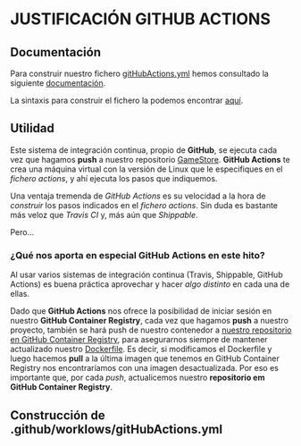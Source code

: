 # JUSTIFICACIÓN GITHUB ACTIONS


## Documentación

Para construir nuestro fichero [gitHubActions.yml](https://github.com/biilal1999/GameStore/blob/master/.github/workflows/githubActions.yml) hemos consultado la siguiente [documentación](https://www.docker.com/blog/docker-support-for-the-new-github-container-registry/).

La sintaxis para construir el fichero la podemos encontrar [aquí](https://docs.github.com/es/free-pro-team@latest/actions/reference/workflow-syntax-for-github-actions).


## Utilidad

Este sistema de integración continua, propio de **GitHub**, se ejecuta cada vez que hagamos **push** a nuestro repositorio [GameStore](https://github.com/biilal1999/GameStore). **GitHub Actions** te crea una máquina virtual con la versión de Linux que le especifiques en el *fichero actions*, y ahí ejecuta los pasos que indiquemos.

Una ventaja tremenda de *GitHub Actions* es su velocidad a la hora de *construir* los pasos indicados en el *fichero actions*. Sin duda es bastante más veloz que *Travis CI* y, más aún que *Shippable*.

Pero...


### ¿Qué nos aporta en especial GitHub Actions en este hito?

Al usar varios sistemas de integración continua (Travis, Shippable, GitHub Actions) es buena práctica aprovechar y hacer *algo distinto* en cada una de ellas. 

Dado que **GitHub Actions** nos ofrece la posibilidad de iniciar sesión en nuestro **GitHub Container Registry**, cada vez que hagamos **push** a nuestro proyecto, también se hará push de nuestro contenedor a [nuestro repositorio en GitHub Container Registry](https://github.com/users/biilal1999/packages/container/package/gamestore), para asegurarnos siempre de mantener actualizado nuestro [Dockerfile](https://github.com/biilal1999/GameStore/blob/master/Dockerfile). Es decir, si modificamos el Dockerfile y luego hacemos **pull** a la última imagen que tenemos en GitHub Container Registry nos encontraríamos con una imagen desactualizada. Por eso es importante que, por cada *push*, actualicemos nuestro **repositorio em GitHub Container Registry**.



## Construcción de .github/worklows/gitHubActions.yml



